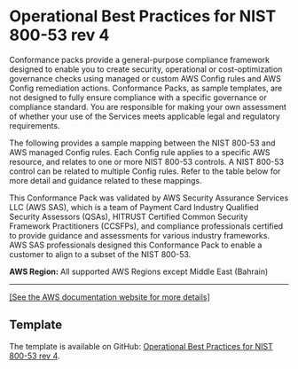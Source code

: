 # Operational Best Practices for NIST 800\-53 rev 4<a name="operational-best-practices-for-nist-800-53_rev_4"></a>

Conformance packs provide a general\-purpose compliance framework designed to enable you to create security, operational or cost\-optimization governance checks using managed or custom AWS Config rules and AWS Config remediation actions\. Conformance Packs, as sample templates, are not designed to fully ensure compliance with a specific governance or compliance standard\. You are responsible for making your own assessment of whether your use of the Services meets applicable legal and regulatory requirements\.

The following provides a sample mapping between the NIST 800\-53 and AWS managed Config rules\. Each Config rule applies to a specific AWS resource, and relates to one or more NIST 800\-53 controls\. A NIST 800\-53 control can be related to multiple Config rules\. Refer to the table below for more detail and guidance related to these mappings\.

 This Conformance Pack was validated by AWS Security Assurance Services LLC \(AWS SAS\), which is a team of Payment Card Industry Qualified Security Assessors \(QSAs\), HITRUST Certified Common Security Framework Practitioners \(CCSFPs\), and compliance professionals certified to provide guidance and assessments for various industry frameworks\. AWS SAS professionals designed this Conformance Pack to enable a customer to align to a subset of the NIST 800\-53\.

**AWS Region:** All supported AWS Regions except Middle East \(Bahrain\)


****  
[\[See the AWS documentation website for more details\]](http://docs.aws.amazon.com/config/latest/developerguide/operational-best-practices-for-nist-800-53_rev_4.html)

## Template<a name="800-53_rev_4-conformance-pack-sample"></a>

The template is available on GitHub: [Operational Best Practices for NIST 800\-53 rev 4](https://github.com/awslabs/aws-config-rules/blob/master/aws-config-conformance-packs/Operational-Best-Practices-for-NIST-800-53-rev-4.yaml)\.